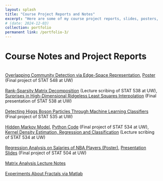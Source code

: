 ```yaml
---
layout: splash
title: "Course Project Reports and Notes"
excerpt: "Here are some of my course project reports, slides, posters, and notes."
# (date: 2024-12-03)
collection: portfolio
permanent link: /portfolio-3/
---
```


<h1>Course Notes and Project Reports</h1>

<br>
<a href="https://zhangyk8.github.io/portfolio/Lecture_Notes/STAT548_Report.pdf">Overlapping Community Detection via Edge-Space Representation</a>, 
<a href="https://zhangyk8.github.io/portfolio/Lecture_Notes/STAT548_Poster.pdf">Poster</a> (Final project of STAT 548 at UW)
<br>
<br>
<a href="https://zhangyk8.github.io/portfolio/Lecture_Notes/STAT538_L16_notes.pdf">Rank-Sparsity Matrix Decomposition</a> (Lecture scribing of STAT 538 at UW), 
<a href="https://zhangyk8.github.io/portfolio/Lecture_Notes/HighD_Ridgeless.pdf">Surprises in High-Dimensional Ridgeless Least Squares Interpolation</a> (Final presentation of STAT 538 at UW)
<br>
<br>
<a href="https://zhangyk8.github.io/portfolio/Lecture_Notes/STAT535_final_report.pdf">Detecting Higgs Boson Particles Through Machine Learning Classifiers</a> (Final project of STAT 535 at UW)
<br>
<br>
<a href="https://zhangyk8.github.io/portfolio/Lecture_Notes/Report_HMM.pdf">Hidden Markov Model</a>, 
<a href="https://github.com/zhangyk8/HMM">Python Code</a> (Final project of STAT 534 at UW), 
<a href="https://zhangyk8.github.io/portfolio/Lecture_Notes/Lecture6_Yikun1.pdf">Kernel Density Estimation, Regression and Classification</a> (Lecture scribing of STAT 534 at UW)
<br>
<br>
<a href="https://zhangyk8.github.io/portfolio/Lecture_Notes/STAT504_Poster.pdf">Regression Analysis on Salaries of NBA Players (Poster)</a>, 
<a href="https://zhangyk8.github.io/portfolio/Lecture_Notes/PPT_Final.pdf">Presentation Slides</a> (Final project of STAT 504 at UW)
<br>
<br>
<a href="https://zhangyk8.github.io/teaching/matrix_analysis">Matrix Analysis Lecture Notes</a>
<br>
<br>
<a href="https://github.com/zhangyk8/Matlab_Experiment_code">Experiments About Fractals via Matlab</a>
<br>
